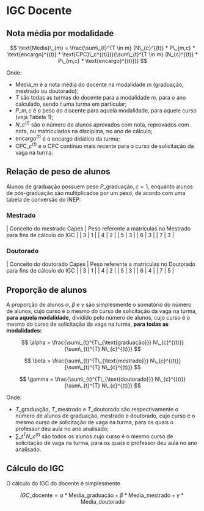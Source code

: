 # IGC Docente

## Nota média por modalidade

$$
\text{Media}\_{m} = \frac{\sum\_{t}^{T \in m} (N\_{c}^{(t)} * P\_{m,c} * \text{encargo}^{(t)} * \text{CPC}\_c^{(t)})}{\sum\_{t}^{T \in m} (N_{c}^{(t)} * P\_{m,c} * \text{encargo}^{(t)})}
$$

Onde:

* $\text{Media}\_{m}$ é a nota média do docente na modalidade $m$ (graduação, mestrado ou doutorado);
* $T$ são todas as turmas do docente para a modalidade $m$, para o ano calculado, sendo $t$ uma turma em particular;
* $P\_{m,c}$ é o peso do discente para aquela modalidade, para aquele curso (veja Tabela 1);
* $N\_{c}^{(t)}$ são o número de alunos aprovados com nota, reprovados com nota, ou matriculados na disciplina, no ano de cálculo;
* $\text{encargo}^{(t)}$ é o encargo didático da turma;
* $\text{CPC}\_c^{(t)}$ é o CPC contínuo mais recente para o curso de solicitação da vaga na turma.

## Relação de peso de alunos 

Alunos de graduação possuem peso $P\_{\text{graduação},c} = 1$, enquanto alunos de pós-graduação são multiplicados por um peso, de acordo com uma tabela de conversão do INEP:

### Mestrado

| Conceito do mestrado Capes | Peso referente a matrículas no Mestrado para fins de cálculo do IGC |
| 3                          | 1                                                                   |
| 4                          | 2                                                                   |
| 5                          | 3                                                                   |
| 6                          | 3                                                                   |
| 7                          | 3                                                                   |

### Doutorado

| Conceito do doutorado Capes | Peso referente a matrículas no Doutorado para fins de cálculo do IGC |
| 3                          | 1                                                                     |
| 4                          | 2                                                                     |
| 5                          | 3                                                                     |
| 6                          | 4                                                                     |
| 7                          | 5                                                                     |

## Proporção de alunos

A proporção de alunos $\alpha$, $\beta$ e $\gamma$ são simplesmente o somatório do número de alunos, cujo curso é o mesmo do curso de solicitação da vaga na turma, **para aquela modalidade,**
dividido pelo número de alunos, cujo curso é o mesmo do curso de solicitação da vaga na turma, **para todas as modalidades:**

$$
\alpha = \frac{\sum\_{t}^{T\_{\text{graduação}}} N\_{c}^{(t)}}{\sum\_{t}^{T} N\_{c}^{(t)}}
$$

$$
\beta = \frac{\sum\_{t}^{T\_{\text{mestrado}}} N\_{c}^{(t)}}{\sum\_{t}^{T} N\_{c}^{(t)}}
$$

$$
\gamma = \frac{\sum\_{t}^{T\_{\text{doutorado}}} N\_{c}^{(t)}}{\sum\_{t}^{T} N\_{c}^{(t)}}
$$

Onde:

* $T\_{\text{graduação}}$, $T\_{\text{mestrado}}$ e $T\_{\text{doutorado}}$ são respectivamente o número de alunos de graduação, mestrado e doutorado, cujo curso é o mesmo curso de
  solicitação de vaga na turma, para os quais o professor deu aula no ano analisado;
* $\sum\_{t}^{T} N\_{c}^{(t)}$ são todos os alunos cujo curso é o mesmo curso de solicitação de vaga na turma, para os quais o professor deu aula no ano analisado.

## Cálculo do IGC

O cálculo do IGC do docente é simplesmente

$$
IGC\_{\text{docente}} = \alpha * \text{Media}\_{\text{graduação}} + \beta * \text{Media}\_{\text{mestrado}} + \gamma * \text{Media}\_{\text{doutorado}}
$$
